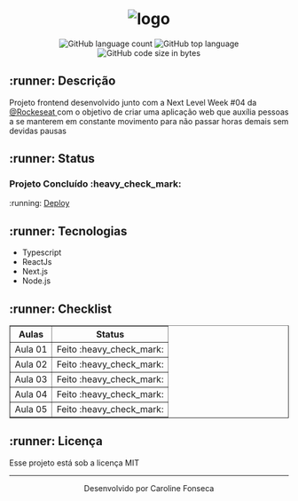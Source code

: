 <h1 align = "center"> <img src = "https://raw.githubusercontent.com/marilira/nlw4-react/0eebd7ce689ec35e7487764484b0bc5056ce1c05/public/logo-full.svg" alt = "logo"></h1>
<p align = "center"><img alt="GitHub language count" src="https://img.shields.io/github/languages/count/carolfons/move-it?style=for-the-badge">
<img alt="GitHub top language" src="https://img.shields.io/github/languages/top/carolfons/move-it?color=black&style=for-the-badge">
<img alt="GitHub code size in bytes" src="https://img.shields.io/github/languages/code-size/carolfons/move-it?color=red&style=for-the-badge">
</p>

<h2> :runner: Descrição</h2>
<p > Projeto frontend desenvolvido junto com a Next Level Week #04 da <a href = "https://github.com/Rocketseat"> @Rockeseat </a> com o objetivo de criar uma aplicação web que auxília pessoas a se manterem em constante movimento para não passar horas demais sem devidas pausas </p>
<h2 >:runner: Status</h2>
<h3> Projeto Concluído :heavy_check_mark:</h3>
<p> :running:  <a href = "http://move-it-carolfons.vercel.app/"> Deploy </a></p>
<h2 >:runner: Tecnologias</h2>

 <ul>
 <li>Typescript</li>
 <li>ReactJs</li>
 <li> Next.js</li>
 <li> Node.js</li>
 </ul>
  
<h2> :runner: Checklist </h2>
<table border = "1">
 <tr>
 <th> <bold>Aulas</bold> </th>
 <th><bold> Status</bold> </th>
 </tr>
 
 <tr>
 <td> Aula 01 </td>
 <td> Feito :heavy_check_mark:</td>
 </tr>
 
 <tr>
 <td> Aula 02 </td>
 <td> Feito :heavy_check_mark: </td>
 </tr>
 
 <tr>
 <td> Aula 03 </td>
 <td> Feito :heavy_check_mark: </td>
 </tr>
 
 <tr>
 <td> Aula 04 </td>
 <td>  Feito :heavy_check_mark: </td>
 </tr>
 
 <tr>
 <td> Aula 05 </td>
 <td>  Feito :heavy_check_mark:</td>
 </tr>
</table>

<h2> :runner: Licença </h2>
<p> Esse projeto está sob a licença MIT </p>

---

<p align = "center">Desenvolvido por Caroline Fonseca</p>
